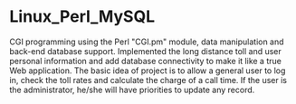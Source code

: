 Linux_Perl_MySQL
================
CGI programming using the Perl "CGI.pm" module, data manipulation and back-end database support. 
Implemented the long distance toll and user personal information and add database connectivity to make it like a true Web application.
The basic idea of project is to allow a general user to log in, check the toll rates and calculate the charge of a call
time. If the user is the administrator, he/she will have priorities to update any record.
